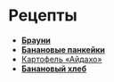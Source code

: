 # Рецепты

- [**Брауни**](brownie.md)
- [**Банановые панкейки**](banana_cakes)
- [Картофель «Айдахо»](https://eda.ru/recepty/osnovnye-blyuda/kartofel-ajdaho-30625)
- [**Банановый хлеб**](bananas_bread)

